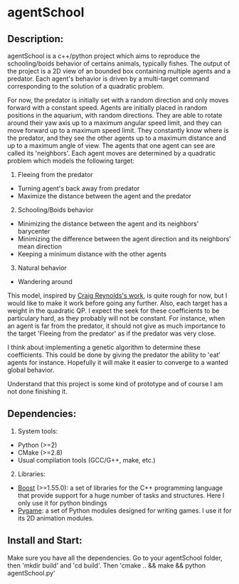 agentSchool
========

Description:
-------------

agentSchool is a c++/python project which aims to reproduce the schooling/boids behavior of certains animals, typically fishes. The output of the project is a 2D view of an bounded box containing multiple agents and a predator. Each agent's behavior is driven by a multi-target command corresponding to the solution of a quadratic problem.

For now, the predator is initially set with a random direction and only moves forward with a constant speed.
Agents are initially placed in random positions in the aquarium, with random directions. They are able to rotate around their yaw axis up to a maximum angular speed limit, and they can move forward up to a maximum speed limit. They constantly know where is the predator, and they see the other agents up to a maximum distance and up to a maximum angle of view. The agents that one agent can see are called its 'neighbors'. 
Each agent moves are determined by a quadratic problem which models the following target:

1. Fleeing from the predator 
  * Turning agent's back away from predator
  * Maximize the distance between the agent and the predator

2. Schooling/Boids behavior
  * Minimizing the distance between the agent and its neighbors' barycenter
  * Minimizing the difference between the agent direction and its neighbors' mean direction
  * Keeping a minimum distance with the other agents

3. Natural behavior
  *  Wandering around

This model, inspired by [Craig Reynolds's work](http://www.red3d.com/cwr/boids/), is quite rough for now, but I would like to make it work before going any further. Also, each target has a weight in the quadratic QP. I expect the seek for these coefficients to be particulary hard, as they probably will not be constant. For instance, when an agent is far from the predator, it should not give as much importance to the target 'Fleeing from the predator' as if the predator was very close.

I think about implementing a genetic algorithm to determine these coefficients. This could be done by giving the predator the ability to 'eat' agents for instance. Hopefully it will make it easier to converge to a wanted global behavior.

Understand that this project is some kind of prototype and of course I am not done finishing it.

Dependencies:
-------------
1. System tools:
  * Python (>=2)
  * CMake (>=2.8)
  * Usual compilation tools (GCC/G++, make, etc.)
2. Libraries:
  * [Boost](http://www.boost.org/) (>=1.55.0): a set of libraries for the C++ programming language that provide support for a huge number of tasks and structures. Here I only use it for python bindings
  * [Pygame](http://pygame.org/): a set of Python modules designed for writing games. I use it for its 2D animation modules.

Install and Start:
------------------
Make sure you have all the dependencies.
Go to your agentSchool folder, then 'mkdir build' and 'cd build'.
Then 'cmake .. && make && python agentSchool.py'




